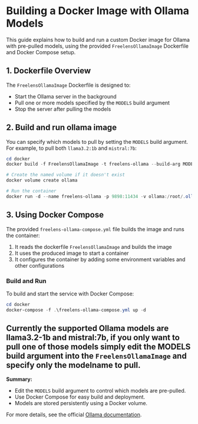 # Building a Docker Image with Ollama Models

This guide explains how to build and run a custom Docker image for Ollama with pre-pulled models, using the provided `FreelensOllamaImage` Dockerfile and Docker Compose setup.

## 1. Dockerfile Overview

The `FreelensOllamaImage` Dockerfile is designed to:
- Start the Ollama server in the background
- Pull one or more models specified by the `MODELS` build argument
- Stop the server after pulling the models

## 2. Build and run ollama image

You can specify which models to pull by setting the `MODELS` build argument. For example, to pull both `llama3.2:1b` and `mistral:7b`:

```powershell
cd docker
docker build -f FreelensOllamaImage -t freelens-ollama --build-arg MODELS="llama3.2:1b mistral:7b" .

# Create the named volume if it doesn't exist
docker volume create ollama

# Run the container
docker run -d --name freelens-ollama -p 9898:11434 -v ollama:/root/.ollama -e OLLAMA_ORIGINS=* -e OLLAMA_KEEP_ALIVE=24h --restart unless-stopped freelens-ollama
```

## 3. Using Docker Compose

The provided `freelens-ollama-compose.yml` file builds the image and runs the container:
1. It reads the dockerfile `FreelensOllamaImage` and builds the image
2. It uses the produced image to start a container 
3. It configures the container by adding some environment variables and other configurations

### Build and Run

To build and start the service with Docker Compose:

```powershell
cd docker
docker-compose -f .\freelens-ollama-compose.yml up -d
```

Currently the supported Ollama models are llama3.2-1b and mistral:7b, if you only want to pull one of those models simply edit the
MODELS build argument into the `FreelensOllamaImage` and specify only the modelname to pull.
---

**Summary:**
- Edit the `MODELS` build argument to control which models are pre-pulled.
- Use Docker Compose for easy build and deployment.
- Models are stored persistently using a Docker volume.

For more details, see the official [Ollama documentation](https://ollama.com/).
